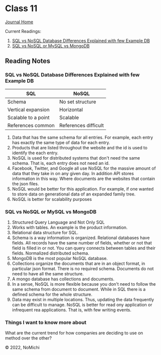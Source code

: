 # Class 11

[Journal Home](README.md)

Current Readings:

1. [SQL vs NoSQL Database Differences Explained with few Example DB](https://www.thegeekstuff.com/2014/01/sql-vs-nosql-db/?utm_source=tuicool)
2. [SQL vs NoSQL or MySQL vs MongoDB](https://www.youtube.com/watch?v=ZS_kXvOeQ5Y)

## Reading Notes

### SQL vs NoSQL Database Differences Explained with few Example DB

| SQL | NoSQL |
| ---- | ------ |
| Schema | No set structure |
| Vertical expansion | Horizontal |
| Scalable to a point | Scalable |
| References common | References difficult |

1. Data that has the same schema for all entries. For example, each entry has exactly the same type of data for each entry.
2. Products that are listed throughout the website and the id is used to identify the each entry.
3. NoSQL is used for distributed systems that don't need the same schema. That is, each entry does not need an id.
4. Facebook, Twitter, and Google all use NoSQL for the massive amount of data that they take in on any given day. In addition API stores information in this way. Where documents are the websites that contain the json files.
5. NoSQL would be better for this application. For example, if one wanted to store data on generational data of an expanded family tree.
6. NoSQL is better for scalability purposes

### SQL vs NoSQL or MySQL vs MongoDB

1. Structured Query Language and Not Only SQL
2. Works with tables. An example is the product information.
3. Relational data structure for SQL.
4. Schema is a way information is organized. Relational databases have fields. All records have the same number of fields, whether or not that field is filled in or not. You can query connects between tables and their fields. Normalized distributed schema.
5. MongoDB is the most popular NoSQL database.
6. Collections organize the documents that are in an object format, in particular json format. There is no required schema. Documents do not need to have all the same structure.
7. A mongo database has collections and documents.
8. In a sense, NoSQL is more flexible because you don't need to follow the same schema from document to document. While in SQL there is a defined schema for the whole structure.
9. Data may exist in multiple locations. Thus, updating the data frequently can be difficult to manage. NoSQL is better for read ony application or infrequent rea applications. That is, with few writing events.

### Things I want to know more about

What are the current trend for how companies are deciding to use on method over the other?

&copy; 2022, NoMichi
